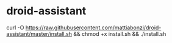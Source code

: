 # droid-assistant

curl -O https://raw.githubusercontent.com/mattiabonzi/droid-assistant/master/install.sh && chmod +x install.sh && ./install.sh
